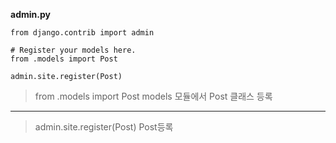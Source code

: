 **admin.py**

    from django.contrib import admin

    # Register your models here.
    from .models import Post

    admin.site.register(Post)

>from .models import Post
models 모듈에서 Post 클래스 등록


---


>admin.site.register(Post)
>Post등록

